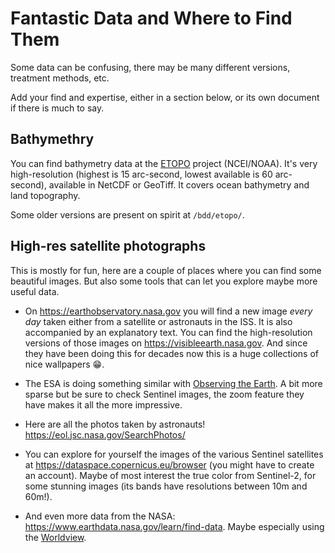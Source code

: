 # Fantastic Data and Where to Find Them

Some data can be confusing, there may be many different versions, treatment methods, etc.

Add your find and expertise, either in a section below, or its own document if there is much to say.

## Bathymethry

You can find bathymetry data at the [ETOPO](https://www.ncei.noaa.gov/products/etopo-global-relief-model) project (NCEI/NOAA).
It's very high-resolution (highest is 15 arc-second, lowest available is 60 arc-second), available in NetCDF or GeoTiff. It covers ocean bathymetry and land topography.

Some older versions are present on spirit at `/bdd/etopo/`.

## High-res satellite photographs

This is mostly for fun, here are a couple of places where you can find some beautiful images.
But also some tools that can let you explore maybe more useful data.

- On https://earthobservatory.nasa.gov you will find a new image *every day* taken either from a satellite or astronauts in the ISS. It is also accompanied by an explanatory text. You can find the high-resolution versions of those images on https://visibleearth.nasa.gov. And since they have been doing this for decades now this is a huge collections of nice wallpapers 😁.

- The ESA is doing something similar with [Observing the Earth](https://www.esa.int/Applications/Observing_the_Earth). A bit more sparse but be sure to check Sentinel images, the zoom feature they have makes it all the more impressive.

- Here are all the photos taken by astronauts! https://eol.jsc.nasa.gov/SearchPhotos/

- You can explore for yourself the images of the various Sentinel satellites at https://dataspace.copernicus.eu/browser (you might have to create an account).
  Maybe of most interest the true color from Sentinel-2, for some stunning images (its bands have resolutions between 10m and 60m!).
  
- And even more data from the NASA: https://www.earthdata.nasa.gov/learn/find-data. Maybe especially using the [Worldview](https://worldview.earthdata.nasa.gov/).
